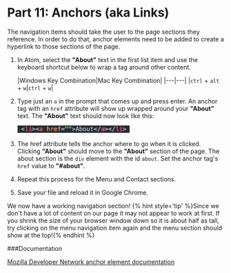 # Part 11: Anchors (aka Links)

The navigation items should take the user to the page sections they reference. In order to do that, anchor elements need to be added to create a hyperlink to those sections of the page.

1. In Atom, select the **"About"** text in the first list item and use the keyboard shortcut below to wrap a tag around other content. 

    |Windows Key Combination|Mac Key Combination|
|---|---|
|`ctrl` + `alt` + `w`|`ctrl` + `w`|

2. Type just an `a` in the prompt that comes up and press enter. An anchor tag with an `href` attribute will show up wrapped around your **"About"** text. The **"About"** text should now look like this: 

    ![](/assets/aboutNav.png)

3. The href attribute tells the anchor where to go when it is clicked.  Clicking **"About"** should move to the **"About"** section of the page.  The about section is the `div` element with the id `about`.  Set the anchor tag's `href` value to **"#about"**.

4. Repeat this process for the Menu and Contact sections.  

5. Save your file and reload it in Google Chrome.

We now have a working navigation section!
{% hint style='tip' %}Since we don't have a lot of content on our page it may not appear to work at first.  If you shrink the size of your browser window down so it is about half as tall, try clicking on the menu navigation item again and the menu section should show at the top!{% endhint %}

###Documentation

[Mozilla Developer Network anchor element documentation](https://developer.mozilla.org/en-US/docs/Web/HTML/Element/a)











